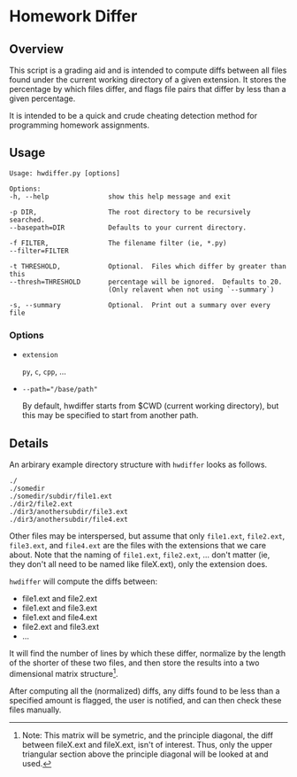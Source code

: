 # Homework Differ #

## Overview ##

This script is a grading aid and is intended to compute diffs between
all files found under the current working directory of a given
extension.  It stores the percentage by which files differ, and
flags file pairs that differ by less than a given percentage.

It is intended to be a quick and crude cheating detection method for
programming homework assignments.

## Usage ##

	Usage: hwdiffer.py [options]

	Options:
	-h, --help               show this help message and exit

	-p DIR,                  The root directory to be recursively searched.
	--basepath=DIR           Defaults to your current directory.

	-f FILTER,               The filename filter (ie, *.py)
    --filter=FILTER

	-t THRESHOLD,            Optional.  Files which differ by greater than this
	--thresh=THRESHOLD	     percentage will be ignored.  Defaults to 20.
                             (Only relavent when not using `--summary`)

	-s, --summary            Optional.  Print out a summary over every file

### Options ###

+ `extension`

	`py`, `c`, `cpp`, ...

+ `--path="/base/path"`

	By default, hwdiffer starts from $CWD (current working directory), but
	this may be specified to start from another path.

## Details ##

An arbirary example directory structure with `hwdiffer` looks as follows.

	./
	./somedir
	./somedir/subdir/file1.ext
	./dir2/file2.ext
	./dir3/anothersubdir/file3.ext
	./dir3/anothersubdir/file4.ext

Other files may be interspersed, but assume that only `file1.ext`,
`file2.ext`, `file3.ext`, and `file4.ext` are the files with the extensions
that we care about.  Note that the naming of `file1.ext`, `file2.ext`, ...
don't matter (ie, they don't all need to be named like fileX.ext), only the
extension does.

`hwdiffer` will compute the diffs between:

+ file1.ext and file2.ext
+ file1.ext and file3.ext
+ file1.ext and file4.ext
+ file2.ext and file3.ext
+ ...

It will find the number of lines by which these differ, normalize by the
length of the shorter of these two files, and then store the results into
a two dimensional matrix structure[^1].

[^1]: Note: This matrix will be symetric, and the principle diagonal, the diff
	between fileX.ext and fileX.ext, isn't of interest.  Thus, only the upper
	triangular section above the principle diagonal will be looked at and used.

After computing all the (normalized) diffs, any diffs found to be less than
a specified amount is flagged, the user is notified, and can then check these
files manually.

